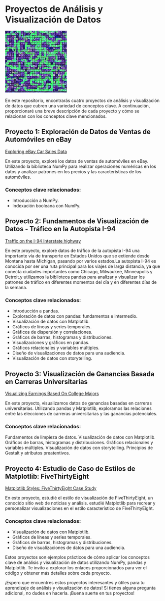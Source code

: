 # Proyectos de Análisis y Visualización de Datos


<img src="READ.jpeg" alt="README" style="width:200px;"/>


En este repositorio, encontrarás cuatro proyectos de análisis y visualización de datos que cubren una variedad de conceptos clave. A continuación, proporcionaré una breve descripción de cada proyecto y cómo se relacionan con los conceptos clave mencionados.

## Proyecto 1: Exploración de Datos de Ventas de Automóviles en eBay

[Exploring eBay Car Sales Data](https://github.com/albertjimrod/data-projects/blob/51eaa88de3b363a2541ab900ec9fa2b23ffe8627/02_Data_Analisis_Visualization/00_Numpy%20introduction/Exploring%20Ebay%20Car%20Sales%20Data%20v2.ipynb)

En este proyecto, exploré los datos de ventas de automóviles en eBay. Utilizando la biblioteca NumPy para realizar operaciones numéricas en los datos y analizar patrones en los precios y las características de los automóviles.

### Conceptos clave relacionados:

- Introducción a NumPy.
- Indexación booleana con NumPy.


## Proyecto 2: Fundamentos de Visualización de Datos - Tráfico en la Autopista I-94

[Traffic on the I-94 Interstate highway](https://github.com/albertjimrod/data-projects/blob/51eaa88de3b363a2541ab900ec9fa2b23ffe8627/02_Data_Analisis_Visualization/01_Data%20Visualization%20Fundamentals/Traffic%20on%20the%20I-94%20Interstate%20highway.ipynb)

En este proyecto, exploré datos de tráfico de la autopista I-94 una importante vía de transporte en Estados Unidos que se extiende desde Montana hasta Michigan, pasando por varios estados.La autopista I-94 es conocida por ser una ruta principal para los viajes de larga distancia, ya que conecta ciudades importantes como Chicago, Milwaukee, Minneapolis y Detroit.y utilizamos la biblioteca pandas para analizar y visualizar los patrones de tráfico en diferentes momentos del día y en diferentes días de la semana.

### Conceptos clave relacionados:

- Introducción a pandas.
- Exploración de datos con pandas: fundamentos e intermedio.
- Visualización de datos con Matplotlib.
- Gráficos de líneas y series temporales.
- Gráficos de dispersión y correlaciones.
- Gráficos de barras, histogramas y distribuciones.
- Visualizaciones y gráficos en pandas.
- Gráficos relacionales y variables múltiples.
- Diseño de visualizaciones de datos para una audiencia.
- Visualización de datos con storytelling.


## Proyecto 3: Visualización de Ganancias Basada en Carreras Universitarias

[Visualizing Earnings Based On College Majors](https://github.com/albertjimrod/data-projects/blob/51eaa88de3b363a2541ab900ec9fa2b23ffe8627/02_Data_Analisis_Visualization/02_Storytelling%20Data%20Visualization%20and%20Information%20Design/Visualizing%20Earnings%20Based%20On%20College%20Majors/Guided%20Project%20Visualizing%20Earnings%20Based%20On%20College%20Majors_version_DQ.ipynb)

En este proyecto, visualizamos datos de ganancias basadas en carreras universitarias. Utilizando pandas y Matplotlib, exploramos las relaciones entre las elecciones de carreras universitarias y las ganancias potenciales.

### Conceptos clave relacionados:

Fundamentos de limpieza de datos.
Visualización de datos con Matplotlib.
Gráficos de barras, histogramas y distribuciones.
Gráficos relacionales y variables múltiples.
Visualización de datos con storytelling.
Principios de Gestalt y atributos preatentivos.


## Proyecto 4: Estudio de Caso de Estilos de Matplotlib: FiveThirtyEight

[Matplotlib Styles: FiveThirtyEight Case Study](https://github.com/albertjimrod/data-projects/blob/51eaa88de3b363a2541ab900ec9fa2b23ffe8627/02_Data_Analisis_Visualization/03_Matplotlib%20Styles%20FiveThirtyEight%20Case%20Study/Matplotlib%20Styles%20FiveThirtyEight%20Case%20Study.ipynb)


En este proyecto, estudié el estilo de visualización de FiveThirtyEight, un conocido sitio web de noticias y análisis. estudié Matplotlib para recrear y personalizar visualizaciones en el estilo característico de FiveThirtyEight.

### Conceptos clave relacionados:

- Visualización de datos con Matplotlib.
- Gráficos de líneas y series temporales.
- Gráficos de barras, histogramas y distribuciones.
- Diseño de visualizaciones de datos para una audiencia.



Estos proyectos son ejemplos prácticos de cómo aplicar los conceptos clave de análisis y visualización de datos utilizando NumPy, pandas y Matplotlib. Te invito a explorar los enlaces proporcionados para ver el código y obtener más detalles sobre cada proyecto.

¡Espero que encuentres estos proyectos interesantes y útiles para tu aprendizaje de análisis y visualización de datos! Si tienes alguna pregunta adicional, no dudes en hacerla. ¡Buena suerte en tus proyectos!



